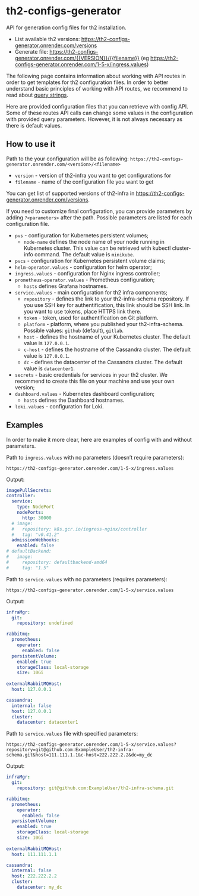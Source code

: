 # th2-configs-generator
API for generation config files for th2 installation.

- List available th2 versions: https://th2-configs-generator.onrender.com/versions
- Generate file: https://th2-configs-generator.onrender.com/{{VERSION}}/{{filename}} (eg https://th2-configs-generator.onrender.com/1-5-x/ingress.values)

The following page contains information about working with API routes in order to get templates for th2 configuration files. In order to better understand basic principles of working with API routes, we recommend to read about [query strings](https://en.wikipedia.org/wiki/Query_string).

<!--more-->

Here are provided configuration files that you can retrieve with config API. Some of these routes API calls can change some values in the configuration with provided query parameters. However, it is not always necessary as there is default values.

## How to use it

Path to the your configuration will be as following: `https://th2-configs-generator.onrender.com/<version>/<filename>`

- `version` - version of th2-infra you want to get configurations for
- `filename` - name of the configuration file you want to get

You can get list of supported versions of th2-infra in https://th2-configs-generator.onrender.com/versions.

If you need to customize final configuration, you can provide parameters by adding `?<parameters>` after the path. Possible parameters are listed for each configuration file.

- `pvs` - configuration for Kubernetes persistent volumes;
  - `node-name` defines the node name of your node running in Kubernetes cluster. This value can be retrieved with kubectl cluster-info command. The default value is `minikube`.
- `pvcs` - configuration for Kubernetes persistent volume claims;
- `helm-operator.values` - configuration for helm operator;
- `ingress.values` - configuration for Nginx ingress controller;
- `prometheus-operator.values` - Prometheus configuration;
  - `hosts` defines Grafana hostnames.
- `service.values` - main configuration for th2 infra components;
  - `repository` - defines the link to your th2-infra-schema repository. If you use SSH key for authentification, this link should be SSH link. In you want to use tokens, place HTTPS link there.
  - `token` - token, used for authentification on Git platform.
  - `platform` - platform, where you published your th2-infra-schema. Possible values: `github` (default), `gitlab`.
  - `host` - defines the hostname of your Kubernetes cluster. The default value is `127.0.0.1`.
  - `c-host` - defines the hostname of the Cassandra cluster. The default value is `127.0.0.1`.
  - `dc` - defines the datacenter of the Cassandra cluster. The default value is `datacenter1`. 
- `secrets` - basic credentials for services in your th2 cluster. We recommend to create this file on your machine and use your own version;
- `dashboard.values` - Kubernetes dashboard configuration;
  - `hosts` defines the Dashboard hostnames.
- `loki.values` - configuration for Loki.

## Examples

In order to make it more clear, here are examples of config with and without parameters.

Path to `ingress.values` with no parameters (doesn’t require parameters):


```
https://th2-configs-generator.onrender.com/1-5-x/ingress.values 
```

Output:

```yaml
imagePullSecrets:
controller:
  service:
    type: NodePort
    nodePorts:
      http: 30000
  # image:
  #   repository: k8s.gcr.io/ingress-nginx/controller
  #   tag: "v0.41.2"
  admissionWebhooks:
    enabled: false
# defaultBackend:
#   image:
#     repository: defaultbackend-amd64
#     tag: "1.5"
```

Path to `service.values` with no parameters (requires parameters):

```
https://th2-configs-generator.onrender.com/1-5-x/service.values 
```

Output:

```yaml
infraMgr:
  git:
    repository: undefined

rabbitmq:
  prometheus:
    operator:
      enabled: false
  persistentVolume:
    enabled: true
    storageClass: local-storage
    size: 10Gi
    
externalRabbitMQHost:
  host: 127.0.0.1

cassandra:
  internal: false
  host: 127.0.0.1
  cluster:
    datacenter: datacenter1
```

Path to `service.values` file with specified parameters:

```
https://th2-configs-generator.onrender.com/1-5-x/service.values?repository=git@github.com:ExampleUser/th2-infra-schema.git&host=111.111.1.1&c-host=222.222.2.2&dc=my_dc
```

Output:

```yaml
infraMgr:
  git:
    repository: git@github.com:ExampleUser/th2-infra-schema.git

rabbitmq:
  prometheus:
    operator:
      enabled: false
  persistentVolume:
    enabled: true
    storageClass: local-storage
    size: 10Gi
    
externalRabbitMQHost:
  host: 111.111.1.1

cassandra:
  internal: false
  host: 222.222.2.2
  cluster:
    datacenter: my_dc
```
